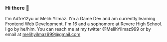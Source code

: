 ### Hi there 👋

<!--
**Adfre12yu/Adfre12yu** is a ✨ _special_ ✨ repository because its `README.md` (this file) appears on your GitHub profile.

Here are some ideas to get you started:

- 🔭 I’m currently working on ...
- 🌱 I’m currently learning ...
- 👯 I’m looking to collaborate on ...
- 🤔 I’m looking for help with ...
- 💬 Ask me about ...
- 📫 How to reach me: ...
- 😄 Pronouns: ...
- ⚡ Fun fact: ...
-->

I'm Adfre12yu or Melih Yilmaz. 
I'm a Game Dev and am currently learning Frontend Web Development. 
I'm 16 and a sophomore at Revere High School. I go by he/him.
You can reach me at my twitter @MelihYilmaz999 or by email at melihyilmaz999@gmail.com
